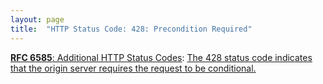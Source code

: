 ```yaml
---
layout: page
title:  "HTTP Status Code: 428: Precondition Required"
---
```


[**RFC 6585**: Additional HTTP Status Codes](/specs/IETF/RFC/6585 "This document specifies additional HyperText Transfer Protocol (HTTP) status codes for a variety of common situations."): [The 428 status code indicates that the origin server requires the request to be conditional.](http://tools.ietf.org/html/rfc6585#section-3)

